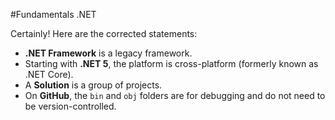 #Fundamentals .NET

Certainly! Here are the corrected statements:

- **.NET Framework** is a legacy framework.
- Starting with **.NET 5**, the platform is cross-platform (formerly known as .NET Core).
- A **Solution** is a group of projects.
- On **GitHub**, the `bin` and `obj` folders are for debugging and do not need to be version-controlled.
